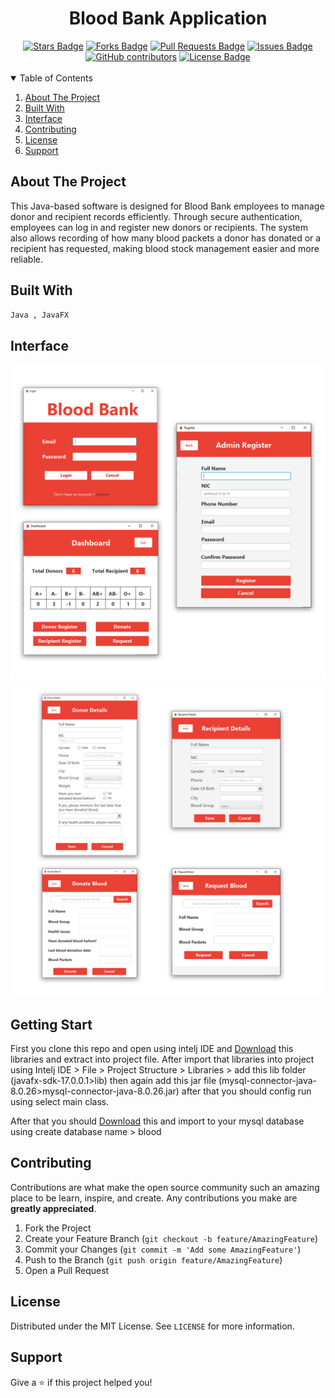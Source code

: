 <h1 align="center">Blood Bank Application</h1>
<div align="center">
  <a href="https://github.com/DmetroSK/Blood-Bank-Application/stargazers"><img src="https://img.shields.io/github/stars/DmetroSK/Blood-Bank-Application" alt="Stars Badge"/></a>
<a href="https://github.com/DmetroSK/Blood-Bank-Application/network/members"><img src="https://img.shields.io/github/forks/DmetroSK/Blood-Bank-Application" alt="Forks Badge"/></a>
<a href="https://github.com/DmetroSK/Blood-Bank-Application/pulls"><img src="https://img.shields.io/github/issues-pr/DmetroSK/Blood-Bank-Application" alt="Pull Requests Badge"/></a>
<a href="https://github.com/DmetroSK/Blood-Bank-Application/issues"><img src="https://img.shields.io/github/issues/DmetroSK/Blood-Bank-Application" alt="Issues Badge"/></a>
<a href="https://github.com/DmetroSK/Blood-Bank-Application/graphs/contributors"><img alt="GitHub contributors" src="https://img.shields.io/github/contributors/DmetroSK/Blood-Bank-Application?color=2b9348"></a>
<a href="https://github.com/DmetroSK/Blood-Bank-Application/blob/main/LICENSE"><img src="https://img.shields.io/github/license/DmetroSK/Blood-Bank-Application?color=2b9348" alt="License Badge"/></a>
</div>
<br>

<details open="open">
  <summary>Table of Contents</summary>
  <ol>
    <li><a href="#about-the-project">About The Project</a></li>
    <li><a href="#built-with">Built With</a></li>
    <li><a href="#interface">Interface</a></li>
    <li><a href="#contributing">Contributing</a></li>
    <li><a href="#license">License</a></li>
    <li><a href="#support">Support</a></li>
     </ol>
</details>

## About The Project

This Java-based software is designed for Blood Bank employees to manage donor and recipient records efficiently. Through secure authentication, employees can log in and register new donors or recipients. The system also allows recording of how many blood packets a donor has donated or a recipient has requested, making blood stock management easier and more reliable.

## Built With

```sh
Java , JavaFX
```

## Interface

![](image-1.png)
![](image-2.png)

## Getting Start

First you clone this repo and open using intelj IDE and [Download](https://drive.google.com/file/d/1fp97rOllH0RzWBib7B4DlbbpAMbhOEGC/view?usp=sharing) this libraries and extract into project file. After import that libraries into project using Intelj IDE > File > Project Structure > Libraries > add this lib folder (javafx-sdk-17.0.0.1>lib) then again add this jar file (mysql-connector-java-8.0.26>mysql-connector-java-8.0.26.jar) after that you should config run using select main class.

After that you should [Download](https://github.com/DmetroSK/Blood-Bank-Application/blood.sql) this and import to your mysql database using create database name > blood

## Contributing

Contributions are what make the open source community such an amazing place to be learn, inspire, and create. Any contributions you make are **greatly appreciated**.

1. Fork the Project
2. Create your Feature Branch (`git checkout -b feature/AmazingFeature`)
3. Commit your Changes (`git commit -m 'Add some AmazingFeature'`)
4. Push to the Branch (`git push origin feature/AmazingFeature`)
5. Open a Pull Request

## License

Distributed under the MIT License. See `LICENSE` for more information.

## Support

Give a ⭐️ if this project helped you!
